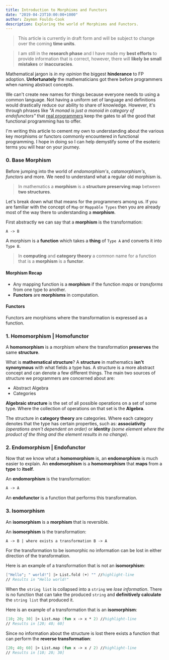 ```yaml
---
title: Introduction to Morphisms and Functors
date: "2019-04-23T10:00:00+1000"
author: Zaymon Foulds-Cook
description: Exploring the world of Morphisms and Functors.
---
```


> This article is currently in draft form and will be subject to change over the coming __time units__.

> I am still in the __research phase__ and I have made my __best efforts__ to provide information that is correct, however, there will __likely be small mistakes__ or __inaccuracies__.

Mathematical jargon is _in my opinion_ the biggest __hinderance__ to FP adoption. __Unfortunately__ the mathematicians got there before programmers when naming abstract concepts.

We can't create new names for things because everyone needs to using a common language. Not having a uniform set of language and definitions would drastically reduce our ability to share of knowledge. However, it's through phrases like _"A monad is just a monoid in category of endofunctors"_ that [real programmers](https://web.mit.edu/humor/Computers/real.programmers) keep the gates to all the good that functional programming has to offer.

I'm writing this article to cement my own to understanding about the various key morphisms or functors commonly encountered in functional programming. I hope in doing so I can help demystify some of the esoteric terms you will hear on your journey.

### 0. Base Morphism
Before jumping into the world of _endomorphism's_, _catamorphism's_, _functors_ and more. We need to understand what a regular old morphism is.

> In mathematics a __morphism__ is a __structure preserving map__ between __two structures__.

Let's break down what that means for the programmers among us. If you are familiar with the concept of `Map` or `Mappable Types` then you are already most of the way there to understanding a __morphism__.

First abstractly we can say that a __morphism__ is the transformation:
```fsharp
A -> B
```
A morphism is a __function__ which takes a __thing__ of `Type A` and converts it into `Type B`.

> In __computing__ and __category theory__ a common name for a function that is a __morphism__ is a __functor__.

#### Morphism Recap
- Any mapping function is a __morphism__ if the function _maps_ or _transforms_ from one type to another.
- __Functors__ are __morphisms__ in computation.

#### Functors
Functors are morphisms where the transformation is expressed as a function.

### 1. Homomorphism | Homofunctor
A __homomorphism__ is a morphism where the transformation __preserves__ the same __structure__.

What is __mathematical structure__?
A __structure__ in mathematics __isn't synonymous__ with what fields a type has. A structure is a more abstract concept and can denote a few different things. The main two sources of structure we programmers are concerned about are:
- Abstract Algebra
- Categories

__Algebraic structure__ is the set of all possible operations on a set of some type. Where the collection of operations on that set is the __Algebra__.

The structure in __category theory__ are categories. Where each category denotes that the type has certain properties, such as: __associativity__ _(operations aren't dependent on order)_ or __identity__ _(some element where the product of the thing and the element results in no change)_.

### 2. Endomorphism | Endofunctor
Now that we know what a __homomorphism__ is, an __endomorphism__ is much easier to explain. An __endomorphism__ is a __homomorphism__ that __maps__ from a __type__ to __itself__.

An __endomorphism__ is the transformation:
```fsharp
A -> A
```

An __endofunctor__ is a function that performs this transformation.

### 3. Isomorphism
An __isomorphism__ is a __morphism__ that is reversible.

An __isomorphism__ is the transformation:
```fsharp
A -> B | where exists a transformation B -> A
```

For the transformation to be isomorphic no information can be lost in either direction of the transformation.

Here is an example of a transformation that is not an __isomorphism__:
```fsharp
["Hello"; " world!"] |> List.fold (+) "" //highlight-line
// Results in "Hello world!"
```
When the `string list` is collapsed into a `string` we _lose information_. There is no function that can take the produced `string` and __definitively calculate__ the `string list` that produced it.

Here is an example of a transformation that is an __isomorphism__:
```fsharp
[10; 20; 30] |> List.map (fun x -> x * 2) //highlight-line
// Results in [20; 40; 60]
```

Since no information about the structure is lost there exists a function that can perform the __reverse transformation__:
```fsharp
[20; 40; 60] |> List.map (fun x -> x / 2) //highlight-line
// Results in [10; 20; 30]
```

